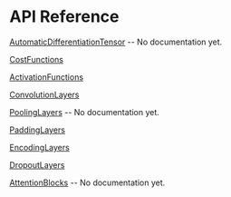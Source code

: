 # API Reference

[AutomaticDifferentiationTensor](API/AutomaticDifferentiationTensor.md) -- No documentation yet.

[CostFunctions](API/CostFunctions.md)

[ActivationFunctions](API/ActivationFunctions.md)

[ConvolutionLayers](API/ConvolutionLayers.md)

[PoolingLayers](API/PoolingLayers.md) -- No documentation yet.

[PaddingLayers](API/PaddingLayers.md)

[EncodingLayers](API/EncodingLayers.md)

[DropoutLayers](API/DropoutLayers.md)

[AttentionBlocks](API/AttentionBlocks.md) -- No documentation yet.